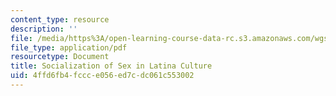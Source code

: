 ```yaml
---
content_type: resource
description: ''
file: /media/https%3A/open-learning-course-data-rc.s3.amazonaws.com/wgs-s10-special-topics-in-women-gender-studies-seminar-latina-womens-voices-spring-2010/4ffd6fb4fccce056ed7cdc061c553002_MITWGS_S10S10_solitn.pdf
file_type: application/pdf
resourcetype: Document
title: Socialization of Sex in Latina Culture
uid: 4ffd6fb4-fccc-e056-ed7c-dc061c553002
---
```

